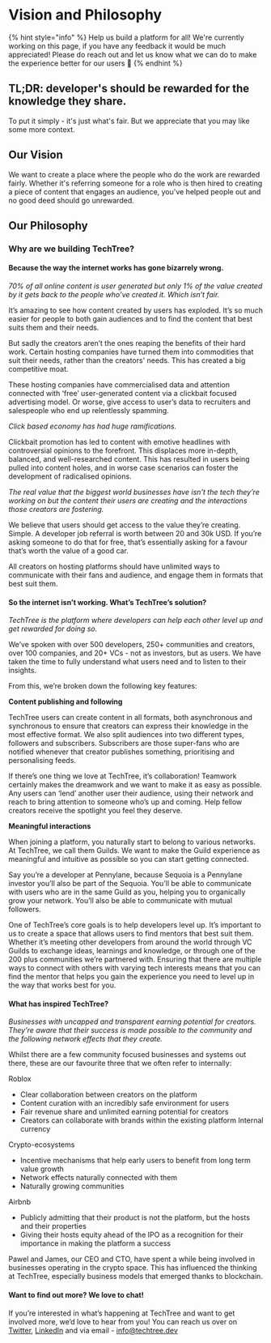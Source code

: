 # Vision and Philosophy

{% hint style="info" %}
Help us build a platform for all! We're currently working on this page, if you have any feedback it would be much appreciated! Please do reach out and let us know what we can do to make the experience better for our users 🎉
{% endhint %}

## TL;DR: developer's should be rewarded for the knowledge they share.

To put it simply - it's just what's fair. But we appreciate that you may like some more context.

## Our Vision

We want to create a place where the people who do the work are rewarded fairly. Whether it's referring someone for a role who is then hired to creating a piece of content that engages an audience, you've helped people out and no good deed should go unrewarded.&#x20;

## **Our Philosophy**

### Why are we building TechTree?

#### **Because the way the internet works has gone bizarrely wrong.**

_70% of all online content is user generated but only 1% of the value created by it gets back to the people who’ve created it. Which isn’t fair._

It’s amazing to see how content created by users has exploded. It’s so much easier for people to both gain audiences and to find the content that best suits them and their needs.

But sadly the creators aren’t the ones reaping the benefits of their hard work. Certain hosting companies have turned them into commodities that suit their needs, rather than the creators' needs. This has created a big competitive moat.

These hosting companies have commercialised data and attention connected with ‘free’ user-generated content via a clickbait focused advertising model. Or worse, give access to user’s data to recruiters and salespeople who end up relentlessly spamming.

_Click based economy has had huge ramifications._

Clickbait promotion has led to content with emotive headlines with controversial opinions to the forefront. This displaces more in-depth, balanced, and well-researched content. This has resulted in users being pulled into content holes, and in worse case scenarios can foster the development of radicalised opinions.

_The real value that the biggest world businesses have isn’t the tech they’re working on but the content their users are creating and the interactions those creators are fostering._

We believe that users should get access to the value they’re creating. Simple. A developer job referral is worth between 20 and 30k USD. If you’re asking someone to do that for free, that’s essentially asking for a favour that’s worth the value of a good car.

All creators on hosting platforms should have unlimited ways to communicate with their fans and audience, and engage them in formats that best suit them.

#### **So the internet isn’t working. What’s TechTree’s solution?**

_TechTree is the platform where developers can help each other level up and get rewarded for doing so._

We’ve spoken with over 500 developers, 250+ communities and creators, over 100 companies, and 20+ VCs - not as investors, but as users. We have taken the time to fully understand what users need and to listen to their insights.

From this, we’re broken down the following key features:

**Content publishing and following**&#x20;

TechTree users can create content in all formats, both asynchronous and synchronous to ensure that creators can express their knowledge in the most effective format. We also split audiences into two different types, followers and subscribers. Subscribers are those super-fans who are notified whenever that creator publishes something, prioritising and personalising feeds.

If there’s one thing we love at TechTree, it’s collaboration! Teamwork certainly makes the dreamwork and we want to make it as easy as possible. Any users can ‘lend’ another user their audience, using their network and reach to bring attention to someone who’s up and coming. Help fellow creators receive the spotlight you feel they deserve.

**Meaningful interactions**&#x20;

When joining a platform, you naturally start to belong to various networks. At TechTree, we call them Guilds. We want to make the Guild experience as meaningful and intuitive as possible so you can start getting connected.

Say you’re a developer at Pennylane, because Sequoia is a Pennylane investor you’ll also be part of the Sequoia. You’ll be able to communicate with users who are in the same Guild as you, helping you to organically grow your network. You’ll also be able to communicate with mutual followers.

One of TechTree’s core goals is to help developers level up. It’s important to us to create a space that allows users to find mentors that best suit them. Whether it’s meeting other developers from around the world through VC Guilds to exchange ideas, learnings and knowledge, or through one of the 200 plus communities we’re partnered with. Ensuring that there are multiple ways to connect with others with varying tech interests means that you can find the mentor that helps you gain the experience you need to level up in the way that works best for you.

#### What has inspired TechTree?

_Businesses with uncapped and transparent earning potential for creators. They’re aware that their success is made possible to the community and the following network effects that they create._

Whilst there are a few community focused businesses and systems out there, these are our favourite three that we often refer to internally:

Roblox&#x20;

* Clear collaboration between creators on the platform&#x20;
* Content curation with an incredibly safe environment for users&#x20;
* Fair revenue share and unlimited earning potential for creators&#x20;
* Creators can collaborate with brands within the existing platform Internal currency

Crypto-ecosystems

* Incentive mechanisms that help early users to benefit from long term value growth&#x20;
* Network effects naturally connected with them&#x20;
* Naturally growing communities

Airbnb&#x20;

* Publicly admitting that their product is not the platform, but the hosts and their properties&#x20;
* Giving their hosts equity ahead of the IPO as a recognition for their importance in making the platform a success

Pawel and James, our CEO and CTO, have spent a while being involved in businesses operating in the crypto space. This has influenced the thinking at TechTree, especially business models that emerged thanks to blockchain.

#### Want to find out more? We love to chat!

If you’re interested in what’s happening at TechTree and want to get involved more, we’d love to hear from you! You can reach us over on [Twitter](https://twitter.com/TechTree\_dev), [LinkedIn](https://www.linkedin.com/company/techtreedev) and via email - info@techtree.dev
